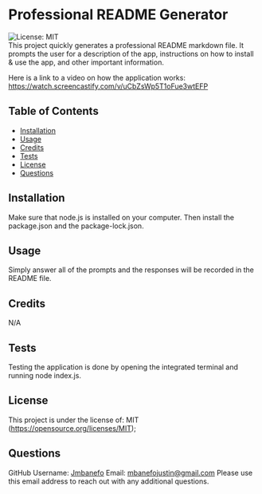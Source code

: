 # Professional README Generator
  
  ![License: MIT](https://img.shields.io/badge/License-MIT-yellow.svg)  
  This project quickly generates a professional README markdown file. It prompts the user for a description of the app, instructions on how to install & use the app, and other important information. 
  
  Here is a link to a video on how the application works: https://watch.screencastify.com/v/uCbZsWp5T1oFue3wtEFP
  
  ## Table of Contents
  * [Installation](#installation)
  * [Usage](#usage)
  * [Credits](#credits)
  * [Tests](#tests)
  * [License](#license)
  * [Questions](#questions)
  
  ## Installation 
  Make sure that node.js is installed on your computer. Then install the package.json and the package-lock.json.
  
  ## Usage
  Simply answer all of the prompts and the responses will be recorded in the README file.
  
  ## Credits
  N/A

  ## Tests
  Testing the application is done by opening the integrated terminal and running node index.js.
    
  ## License 
  This project is under the license of: MIT 
  (https://opensource.org/licenses/MIT);


  ## Questions
  GitHub Username: [Jmbanefo](github.com/Jmbanefo)
  Email: mbanefojustin@gmail.com
Please use this email address to reach out with any additional questions. 
        

